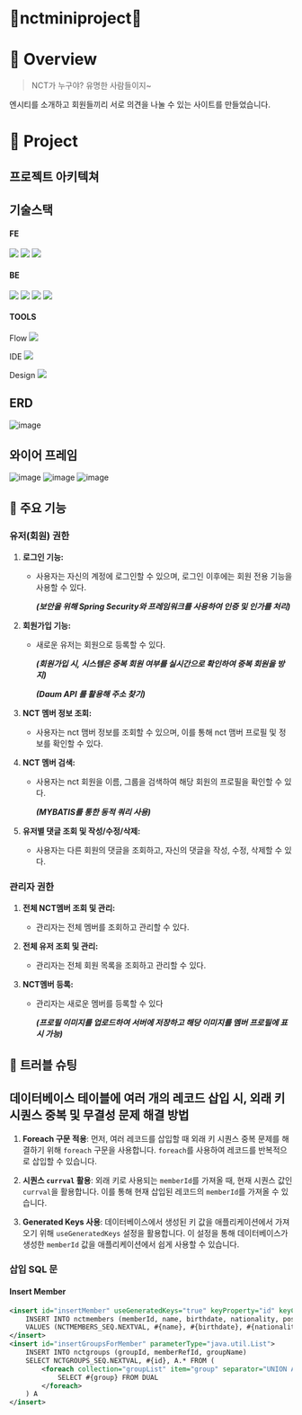 # 💚nctminiproject💚

# 🚩 Overview
> NCT가 누구야? 유명한 사람들이지~
> 
엔시티를 소개하고 회원들끼리 서로 의견을 나눌 수 있는 사이트를 만들었습니다.

# 👀 Project
## 프로젝트 아키텍쳐

## 기술스택
#### FE
<img src="https://img.shields.io/badge/javascript-F7DF1E?style=for-the-badge&logo=javascript&logoColor=black"> <img src="https://img.shields.io/badge/bootstrap-7952B3?style=for-the-badge&logo=bootstrap&logoColor=white">
<img src="https://img.shields.io/badge/css-1572B6?style=for-the-badge&logo=css3&logoColor=white">

#### BE
<img src="https://img.shields.io/badge/java-007396?style=for-the-badge&logo=java&logoColor=white"> <img src="https://img.shields.io/badge/oracle-F80000?style=for-the-badge&logo=oracle&logoColor=white"> <img src="https://img.shields.io/badge/spring-6DB33F?style=for-the-badge&logo=spring&logoColor=white"> 
<img src="https://img.shields.io/badge/apache tomcat-F8DC75?style=for-the-badge&logo=apachetomcat&logoColor=white">

#### TOOLS
Flow <img src="https://img.shields.io/badge/github-181717?style=for-the-badge&logo=github&logoColor=white"> 

IDE <img src="https://img.shields.io/badge/eclipse ide-2C2255?style=for-the-badge&logo=eclipse ide&logoColor=white">

Design <img src="https://img.shields.io/badge/figma-F24E1E?style=for-the-badge&logo=figma&logoColor=white">

## ERD
![image](https://github.com/simidot/nctminiproject/assets/114278754/54fcc3d5-afed-4b27-9762-2b14da8abea9)

## 와이어 프레임
![image](https://github.com/simidot/nctminiproject/assets/114278754/806cf5d0-b14e-47bc-96bd-64e00adb88f5)
![image](https://github.com/simidot/nctminiproject/assets/114278754/d9302fe2-c899-4055-8f0c-1d96dac8d6fb)
![image](https://github.com/simidot/nctminiproject/assets/114278754/078e685d-b0c2-4dee-bcb7-00fe2c6c8527)


## 📍 주요 기능
### 유저(회원) 권한

1. **로그인 기능:**
   - 사용자는 자신의 계정에 로그인할 수 있으며, 로그인 이후에는 회원 전용 기능을 사용할 수 있다.

     **_(보안을 위해 Spring Security와 프레임워크를 사용하여 인증 및 인가를 처리)_**

2. **회원가입 기능:**
    - 새로운 유저는 회원으로 등록할 수 있다.

      **_(회원가입 시, 시스템은 중복 회원 여부를 실시간으로 확인하여 중복 회원을 방지)_**

      **_(Daum API 를 활용해 주소 찾기)_**

3. **NCT 멤버 정보 조회:**
    - 사용자는 nct 맴버 정보를 조회할 수 있으며, 이를 통해 nct 맴버 프로필 및 정보를 확인할 수 있다.

4. **NCT 멤버 검색:**
    - 사용자는 nct 회원을 이름, 그룹을 검색하여 해당 회원의 프로필을 확인할 수 있다.

      **_(MYBATIS를 통한 동적 쿼리 사용)_**

5. **유저별 댓글 조회 및 작성/수정/삭제:**
    - 사용자는 다른 회원의 댓글을 조회하고, 자신의 댓글을 작성, 수정, 삭제할 수 있다.


### 관리자 권한

1. **전체 NCT멤버 조회 및 관리:**
    - 관리자는 전체 멤버를 조회하고 관리할 수 있다.

2. **전체 유저 조회 및 관리:**
    - 관리자는 전체 회원 목록을 조회하고 관리할 수 있다.

3. **NCT멤버 등록:**
    - 관리자는 새로운 멤버를 등록할 수 있다

      **_(프로필 이미지를 업로드하여 서버에 저장하고 해당 이미지를 멤버 프로필에 표시 가능)_**


## 💊 트러블 슈팅
## 데이터베이스 테이블에 여러 개의 레코드 삽입 시, 외래 키 시퀀스 중복 및 무결성 문제 해결 방법

1. **Foreach 구문 적용**: 먼저, 여러 레코드를 삽입할 때 외래 키 시퀀스 중복 문제를 해결하기 위해 `foreach` 구문을 사용합니다. `foreach`를 사용하여 레코드를 반복적으로 삽입할 수 있습니다.

2. **시퀀스 `currval` 활용**: 외래 키로 사용되는 `memberId`를 가져올 때, 현재 시퀀스 값인 `currval`을 활용합니다. 이를 통해 현재 삽입된 레코드의 `memberId`를 가져올 수 있습니다.

3. **Generated Keys 사용**: 데이터베이스에서 생성된 키 값을 애플리케이션에서 가져오기 위해 `useGeneratedKeys` 설정을 활용합니다. 이 설정을 통해 데이터베이스가 생성한 `memberId` 값을 애플리케이션에서 쉽게 사용할 수 있습니다.

### 삽입 SQL 문

#### Insert Member

```xml
<insert id="insertMember" useGeneratedKeys="true" keyProperty="id" keyColumn="memberId">
    INSERT INTO nctmembers (memberId, name, birthdate, nationality, position, mbti, image, regdate)
    VALUES (NCTMEMBERS_SEQ.NEXTVAL, #{name}, #{birthdate}, #{nationality}, #{position}, #{mbti}, #{image}, SYSDATE)
</insert>
<insert id="insertGroupsForMember" parameterType="java.util.List">
    INSERT INTO nctgroups (groupId, memberRefId, groupName)
    SELECT NCTGROUPS_SEQ.NEXTVAL, #{id}, A.* FROM (
        <foreach collection="groupList" item="group" separator="UNION ALL">
            SELECT #{group} FROM DUAL
        </foreach>
    ) A
</insert>

